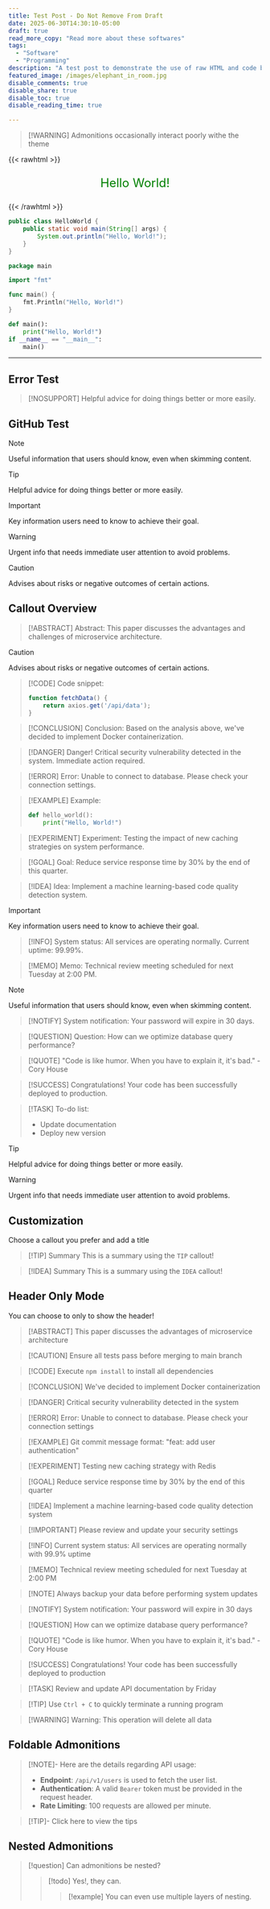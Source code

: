 ```yaml
---
title: Test Post - Do Not Remove From Draft
date: 2025-06-30T14:30:10-05:00
draft: true
read_more_copy: "Read more about these softwares"
tags:
  - "Software"
  - "Programming"
description: "A test post to demonstrate the use of raw HTML and code blocks in Hugo."
featured_image: /images/elephant_in_room.jpg
disable_comments: true
disable_share: true
disable_toc: true
disable_reading_time: true

---
```


> [!WARNING] Admonitions occasionally interact poorly withe the theme

{{< rawhtml >}}
<p style="font-size:24px;color:green;text-align:center;">Hello World!</p>
{{< /rawhtml >}}

```java
public class HelloWorld {
    public static void main(String[] args) {
        System.out.println("Hello, World!");
    }
}
```

```go
package main

import "fmt"

func main() {
    fmt.Println("Hello, World!")
}
```

```python
def main():
    print("Hello, World!")
if __name__ == "__main__":
    main()
```
---

## Error Test

> [!NOSUPPORT]
> Helpful advice for doing things better or more easily.

## GitHub Test

> [!NOTE]
> Useful information that users should know, even when skimming content.

> [!TIP]
> Helpful advice for doing things better or more easily.

> [!IMPORTANT]
> Key information users need to know to achieve their goal.

> [!WARNING]
> Urgent info that needs immediate user attention to avoid problems.

> [!CAUTION]
> Advises about risks or negative outcomes of certain actions.

## Callout Overview

> [!ABSTRACT]
> Abstract: This paper discusses the advantages and challenges of microservice architecture.

> [!CAUTION]
> Advises about risks or negative outcomes of certain actions.

> [!CODE]
> Code snippet:
>
> ```javascript
> function fetchData() {
>     return axios.get('/api/data');
> }
> ```

> [!CONCLUSION]
> Conclusion: Based on the analysis above, we've decided to implement Docker containerization.

> [!DANGER]
> Danger! Critical security vulnerability detected in the system. Immediate action required.

> [!ERROR]
> Error: Unable to connect to database. Please check your connection settings.

> [!EXAMPLE]
> Example:
>
> ```python
> def hello_world():
>     print("Hello, World!")
> ```

> [!EXPERIMENT]
> Experiment: Testing the impact of new caching strategies on system performance.

> [!GOAL]
> Goal: Reduce service response time by 30% by the end of this quarter.

> [!IDEA]
> Idea: Implement a machine learning-based code quality detection system.

> [!IMPORTANT]
> Key information users need to know to achieve their goal.

> [!INFO]
> System status: All services are operating normally. Current uptime: 99.99%.

> [!MEMO]
> Memo: Technical review meeting scheduled for next Tuesday at 2:00 PM.

> [!NOTE]
> Useful information that users should know, even when skimming content.

> [!NOTIFY]
> System notification: Your password will expire in 30 days.

> [!QUESTION]
> Question: How can we optimize database query performance?

> [!QUOTE]
> "Code is like humor. When you have to explain it, it's bad." - Cory House

> [!SUCCESS]
> Congratulations! Your code has been successfully deployed to production.

> [!TASK]
> To-do list:
>
> - Update documentation
> - Deploy new version

> [!TIP]
> Helpful advice for doing things better or more easily.

> [!WARNING]
> Urgent info that needs immediate user attention to avoid problems.

## Customization

Choose a callout you prefer and add a title

> [!TIP] Summary
> This is a summary using the `TIP` callout!

> [!IDEA] Summary
> This is a summary using the `IDEA` callout!

## Header Only Mode

You can choose to only to show the header!

> [!ABSTRACT] This paper discusses the advantages of microservice architecture

> [!CAUTION] Ensure all tests pass before merging to main branch

> [!CODE] Execute `npm install` to install all dependencies

> [!CONCLUSION] We've decided to implement Docker containerization

> [!DANGER] Critical security vulnerability detected in the system

> [!ERROR] Error: Unable to connect to database. Please check your connection settings

> [!EXAMPLE] Git commit message format: "feat: add user authentication"

> [!EXPERIMENT] Testing new caching strategy with Redis

> [!GOAL] Reduce service response time by 30% by the end of this quarter

> [!IDEA] Implement a machine learning-based code quality detection system

> [!IMPORTANT] Please review and update your security settings

> [!INFO] Current system status: All services are operating normally with 99.9% uptime

> [!MEMO] Technical review meeting scheduled for next Tuesday at 2:00 PM

> [!NOTE] Always backup your data before performing system updates

> [!NOTIFY] System notification: Your password will expire in 30 days

> [!QUESTION] How can we optimize database query performance?

> [!QUOTE] "Code is like humor. When you have to explain it, it's bad." - Cory House

> [!SUCCESS] Congratulations! Your code has been successfully deployed to production

> [!TASK] Review and update API documentation by Friday

> [!TIP] Use `Ctrl + C` to quickly terminate a running program

> [!WARNING] Warning: This operation will delete all data

## Foldable Admonitions

> [!NOTE]- Here are the details regarding API usage:
>
> - **Endpoint**: `/api/v1/users` is used to fetch the user list.
> - **Authentication**: A valid `Bearer` token must be provided in the request header.
> - **Rate Limiting**: 100 requests are allowed per minute.

> [!TIP]- Click here to view the tips

## Nested Admonitions

> [!question] Can admonitions be nested?
> > [!todo] Yes!, they can.
> > > [!example]  You can even use multiple layers of nesting.